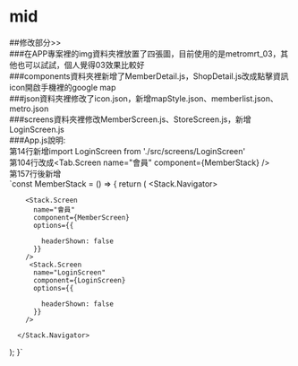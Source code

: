 # mid
##修改部分>>  
###在APP專案裡的img資料夾裡放置了四張圖，目前使用的是metromrt_03，其他也可以試試，個人覺得03效果比較好  
###components資料夾裡新增了MemberDetail.js，ShopDetail.js改成點擊資訊icon開啟手機裡的google map  
###json資料夾裡修改了icon.json，新增mapStyle.json、memberlist.json、metro.json  
###screens資料夾裡修改MemberScreen.js、StoreScreen.js，新增LoginScreen.js  
###App.js說明:  
第14行新增import LoginScreen from './src/screens/LoginScreen'  
第104行改成<Tab.Screen name="會員" component={MemberStack} />  
第157行後新增  
`const MemberStack = () => {
  return (
   <Stack.Navigator>
     
        <Stack.Screen 
          name="會員" 
          component={MemberScreen} 
          options={{
          
            headerShown: false
          }}
        />
         <Stack.Screen 
          name="LoginScreen" 
          component={LoginScreen} 
          options={{
           
            headerShown: false
          }}
        />
     
      </Stack.Navigator>
  );
}`
